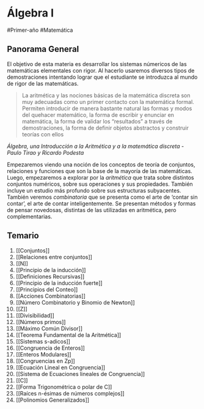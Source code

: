 # Álgebra I
#Primer-año #Matemática 

## Panorama General
El objetivo de esta materia es desarrollar los sistemas númericos de las matemáticas elementales con rigor. Al hacerlo usaremos diversos tipos de demostraciones intentando lograr que el estudiante se introduzca al mundo de rigor de las matemáticas.

> La aritmética y las nociones básicas de la matemática discreta son muy adecuadas como un primer contacto con la matemática formal. Permiten introducir de manera bastante natural las formas y modos del quehacer matemático, la forma de escribir y enunciar en matemática, la forma de validar los “resultados” a través de demostraciones, la forma de definir objetos abstractos y construir teorías con ellos

*Álgebra, una Introducción a la Aritmética y a la matemática discreta - Paulo Tirao y Ricardo Podesta*

Empezaremos viendo una noción de los conceptos de teoría de conjuntos, relaciones y funciones que son la base de la mayoría de las matemáticas. Luego, empezaremos a explorar por la *aritmética* que trata sobre distintos conjuntos numéricos, sobre sus operaciones y sus propiedades. También incluye un estudio más profundo sobre sus estructuras subyacentes.
También veremos *combinatoria* que se presenta como el arte de ‘contar sin contar’, el arte de contar inteligentemente. Se presentan métodos y formas de pensar novedosas, distintas de las utilizadas en aritmética, pero complementarias.

## Temario
1. [[Conjuntos]]
2. [[Relaciones entre conjuntos]]
3. [[N]]
4. [[Principio de la inducción]]
5. [[Definiciones Recursivas]]
6. [[Principio de la inducción fuerte]]
8. [[Principios del Conteo]]
9. [[Acciones Combinatorias]] 
10. [[Número Combinatorio y Binomio de Newton]]
11. [[Z]]
12. [[Divisibilidad]]
13. [[Números primos]]
14. [[Máximo Común Divisor]]
16. [[Teorema Fundamental de la Aritmética]]
17. [[Sistemas s-adicos]]
18. [[Congruencia de Enteros]]
22. [[Enteros Modulares]]
23. [[Congruencias en Zp]]
24. [[Ecuación Lineal en Congruencia]]
25. [[Sistema de Ecuaciones lineales de Congruencia]]
26. [[C]]
27. [[Forma Trigonométrica o polar de C]]
28. [[Raíces n-ésimas de números complejos]]
29. [[Polinomios Generalizados]] 